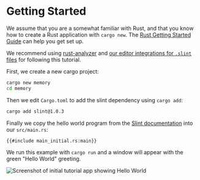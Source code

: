 # Getting Started

We assume that you are a somewhat familiar with Rust, and that you know how to create a Rust application with
`cargo new`. The [Rust Getting Started Guide](https://www.rust-lang.org/learn/get-started) can help you get set up.

We recommend using [rust-analyzer](https://rust-analyzer.github.io) and [our editor integrations for `.slint` files](https://github.com/slint-ui/slint/tree/master/editors) for following this tutorial.

First, we create a new cargo project:

```sh
cargo new memory
cd memory
```

Then we edit `Cargo.toml` to add the slint dependency using `cargo add`:

```sh
cargo add slint@1.0.3
```

Finally we copy the hello world program from the [Slint documentation](https://slint-ui.com/docs/rust/slint/) into our `src/main.rs`:

```rust,noplayground
{{#include main_initial.rs:main}}
```

We run this example with `cargo run` and a window will appear with the green "Hello World" greeting.

![Screenshot of initial tutorial app showing Hello World](https://slint-ui.com/blog/memory-game-tutorial/getting-started.png "Hello World")
